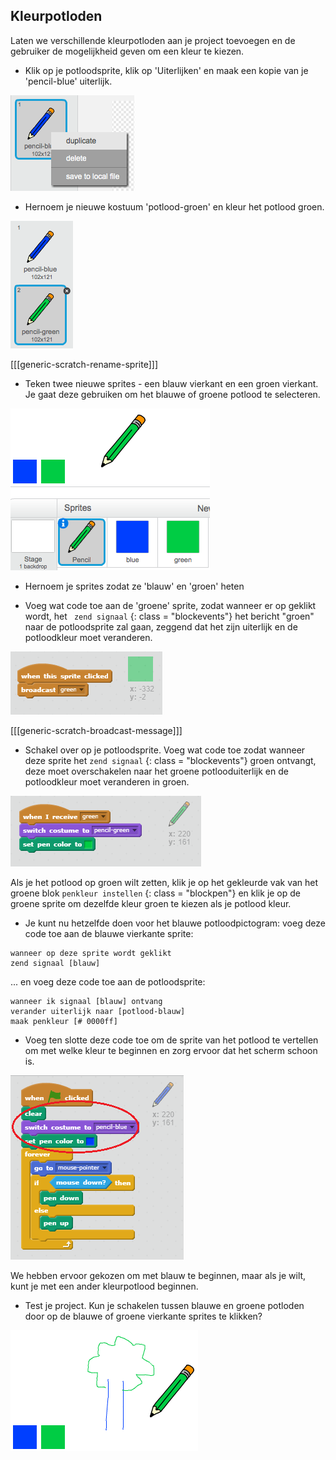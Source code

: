 ## Kleurpotloden

Laten we verschillende kleurpotloden aan je project toevoegen en de gebruiker de mogelijkheid geven om een kleur te kiezen.

+ Klik op je potloodsprite, klik op 'Uiterlijken' en maak een kopie van je 'pencil-blue' uiterlijk.

![screenshot](images/paint-blue-duplicate.png)

+ Hernoem je nieuwe kostuum 'potlood-groen' en kleur het potlood groen.

![screenshot](images/paint-pencil-green.png)

[[[generic-scratch-rename-sprite]]]

+ Teken twee nieuwe sprites - een blauw vierkant en een groen vierkant. Je gaat deze gebruiken om het blauwe of groene potlood te selecteren.

![screenshot](images/paint-selectors.png)

+ Hernoem je sprites zodat ze 'blauw' en 'groen' heten

+ Voeg wat code toe aan de 'groene' sprite, zodat wanneer er op geklikt wordt, het ` zend signaal` {: class = "blockevents"} het bericht "groen" naar de potloodsprite zal gaan, zeggend dat het zijn uiterlijk en de potloodkleur moet veranderen.

![Broadcast green](images/paint-broadcast-green.png)

[[[generic-scratch-broadcast-message]]]

+ Schakel over op je potloodsprite. Voeg wat code toe zodat wanneer deze sprite het ` zend signaal ` {: class = "blockevents"} groen ontvangt, deze moet overschakelen naar het groene potlooduiterlijk en de potloodkleur moet veranderen in groen.

![Broadcast green](images/broadcast-green.png)

Als je het potlood op groen wilt zetten, klik je op het gekleurde vak van het groene blok ` penkleur instellen ` {: class = "blockpen"} en klik je op de groene sprite om dezelfde kleur groen te kiezen als je potlood kleur.

+ Je kunt nu hetzelfde doen voor het blauwe potloodpictogram: voeg deze code toe aan de blauwe vierkante sprite:

```blocks
wanneer op deze sprite wordt geklikt
zend signaal [blauw]
```

... en voeg deze code toe aan de potloodsprite:

```blocks
wanneer ik signaal [blauw] ontvang
verander uiterlijk naar [potlood-blauw]
maak penkleur [# 0000ff]
```

+ Voeg ten slotte deze code toe om de sprite van het potlood te vertellen om met welke kleur te beginnen en zorg ervoor dat het scherm schoon is.

![Start pencil](images/start-pencil.png)

We hebben ervoor gekozen om met blauw te beginnen, maar als je wilt, kunt je met een ander kleurpotlood beginnen.

+ Test je project. Kun je schakelen tussen blauwe en groene potloden door op de blauwe of groene vierkante sprites te klikken?

![screenshot](images/paint-pens-test.png)